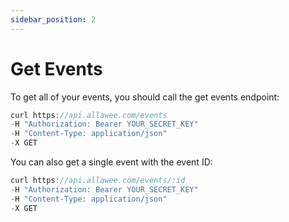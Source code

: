 ```yaml
---
sidebar_position: 2
---
```


# Get Events

To get all of your events, you should call the get events endpoint:

```js title="Sample Request"
curl https://api.allawee.com/events
-H "Authorization: Bearer YOUR_SECRET_KEY"
-H "Content-Type: application/json"
-X GET
```

You can also get a single event with the event ID:

```js title="Sample Request"
curl https://api.allawee.com/events/:id
-H "Authorization: Bearer YOUR_SECRET_KEY"
-H "Content-Type: application/json"
-X GET
```